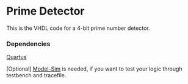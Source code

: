 # Prime Detector

This is the VHDL code for a 4-bit prime number detector.

<!-- ![mux_rtlviewer](https://user-images.githubusercontent.com/45922320/74584132-defda200-4ff4-11ea-9f0c-8171ab2d2317.png) -->


### Dependencies

[Quartus](https://www.intel.com/content/www/us/en/programmable/downloads/download-center.html)

[Optional] [Model-Sim](https://www.intel.com/content/www/us/en/programmable/downloads/download-center.html) is needed, if you want to test your logic through testbench and tracefile.
